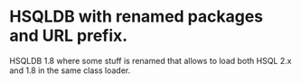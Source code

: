 HSQLDB with renamed packages and URL prefix.
=====

HSQLDB 1.8 where some stuff is renamed that allows to load both HSQL 2.x and 1.8 in the same class loader.
